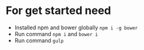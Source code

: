 # For get started need
* Installed npm and bower globally `npm i -g bower`
* Run command `npm i` and `bower i`
* Run command `gulp`
